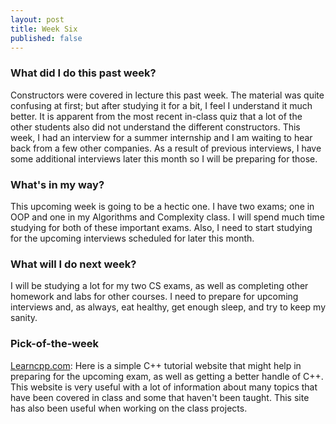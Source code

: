 ```yaml
---
layout: post
title: Week Six
published: false
---
```


### What did I do this past week?
Constructors were covered in lecture this past week. The material was quite confusing at first; but after studying it for a bit, I feel I understand it much better. It is apparent from the most recent in-class quiz that a lot of the other students also did not understand the different constructors. This week, I had an interview for a summer internship and I am waiting to hear back from a few other companies. As a result of previous interviews, I have some additional interviews later this month so I will be preparing for those.

### What's in my way?
This upcoming week is going to be a hectic one. I have two exams; one in OOP and one in my Algorithms and Complexity class. I will spend much time studying for both of these important exams. Also, I need to start studying for the upcoming interviews scheduled for later this month. 

### What will I do next week?
I will be studying a lot for my two CS exams, as well as completing other homework and labs for other courses. I need to prepare for upcoming interviews and, as always, eat healthy, get enough sleep, and try to keep my sanity.

### Pick-of-the-week
[Learncpp.com](http://www.learncpp.com/): Here is a simple C++ tutorial website that might help in preparing for the upcoming exam, as well as getting a better handle of C++. This website is very useful with a lot of information about many topics that have been covered in class and some that haven't been taught. This site has also been useful when working on the class projects.
